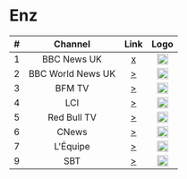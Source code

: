 <h1>Enz</h1>

| #   | Channel     | Link  | Logo |
|:---:|:-----------:|:-----:|:-----:
| 1   | BBC News UK | [x](http://51.52.156.22:8888/http/004) | <img height="20" src="https://i.imgur.com/eNPIQ9f.png"/> |
| 2   | BBC World News UK | [>](http://103.199.161.254/Content/bbcworld/Live/Channel(BBCworld)/index.m3u8) | <img height="20" src="https://i.imgur.com/Nx0BRdV.png"/> |
| 3   | BFM TV      | [>](https://bfmtvalive1-a.akamaihd.net/2cc377e69b5f492e91de57728c82f907/eu-central-1/876450610001/7b4151e1e2434a7cacdb9936db7a7910/playlist_ssaiM.m3u8) | <img height="20" src="https://upload.wikimedia.org/wikipedia/commons/thumb/b/b6/Logo_BFM_TV_%282019%29.png/53px-Logo_BFM_TV_%282019%29.png"/> |
| 4   | LCI         | [>](https://lci-hls-live-ssl.tf1.fr/lci/1/hls/live_2328.m3u8) | <img height="20" src="https://upload.wikimedia.org/wikipedia/fr/thumb/3/38/LCI_-_Logo_%28Ao%C3%BBt_2017%29.svg/62px-LCI_-_Logo_%28Ao%C3%BBt_2017%29.svg.png"/> |
| 5   | Red Bull TV | [>](https://rbmn-live.akamaized.net/hls/live/590964/BoRB-AT/master.m3u8) | <img height="20" src="https://i.imgur.com/A4GMBN6.png"/> |
| 6   | CNews       | [>](http://cdn.webtv4.cdnfr.orange.fr/hs/HALO3/hls/itelevisionlive-12477/hls/index.m3u8) | <img height="20" src="https://upload.wikimedia.org/wikipedia/commons/thumb/5/54/Canal_News_logo.svg.png/87px-Canal_News_logo.svg.png"/> |
| 7   | L'Équipe    | [>](http://cdn.webtv4.cdnfr.orange.fr/hs/HALO3/hls/equipe21-850463/hls/index.m3u8) | <img height="20" src="https://upload.wikimedia.org/wikipedia/commons/thumb/3/32/L%27%C3%89quipe_wordmark.svg/79px-L%27%C3%89quipe_wordmark.svg.png"/> |
| 9   | SBT    | [>](http://wz4.dnip.com.br/bemtv/bemtv.sdp/playlist.m3u8) | <img height="20" src="https://logodownload.org/wp-content/uploads/2013/12/sbt-logo.png"/> |
